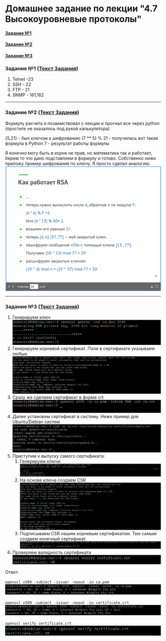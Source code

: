 # Домашнее задание по лекции "4.7 Высокоуровневые протоколы"

#### [Задание №1](#задание-1-текст-задания)
#### [Задание №2](#задание-2-текст-задания)
#### [Задание №3](#задание-3-текст-задания)

### Задание №1 ([Текст Задания](https://github.com/netology-code/snet-homeworks/blob/main/4-07.md#%D0%B7%D0%B0%D0%B4%D0%B0%D0%BD%D0%B8%D0%B5-1))

1. Telnet -23
2. SSH - 22
3. FTP - 21
4. SNMP - 161,162

---

### Задание №2 ([Текст Задания](https://github.com/netology-code/snet-homeworks/blob/main/4-07.md#%D0%B7%D0%B0%D0%B4%D0%B0%D0%BD%D0%B8%D0%B5-2))

Формулу расчета я позаимствовал с лекции и прогнал все через python (простите не оказалось под рукой калькулятора)

{5,21} - был ключом к шифрованию
(7 ** 5) % 21 - получилась вот такая формула в Python
7 - результат работы формулы

Я конечно могу быть в корне не прав, но математика так и работает, берем то что дано подставляем в формулу и готово.
Собственно ниже приложу пример шифрования по ключу. Я просто сделал аналогию.
![](assets/images/hw-24/24-02.png)

---

### Задание №3 ([Текст Задания](https://github.com/netology-code/snet-homeworks/blob/main/4-07.md#%D0%B7%D0%B0%D0%B4%D0%B0%D0%BD%D0%B8%D0%B5-3))

1. Генерируем ключ
![](assets/images/hw-24/hw-24-03-1.png)
2. Генерируем корневой сертификат. Поля в сертификате указываем любые.
![](assets/images/hw-24/hw-24-03-2.png)
3. Сразу же сделаем сертификат в форме crt
![](assets/images/hw-24/hw-24-03-3.png)
4. Далее установим сертификат в систему. Ниже пример для Ubuntu/Debian систем
![](assets/images/hw-24/hw-24-03-4.png)
5. Приступим к выпуску самого сертификата:
   1. Генерируем ключи
![](assets/images/hw-24/hw-24-03-5-1.png)
   2. На основе ключа создаем CSR
![](assets/images/hw-24/hw-24-03-5-2.png)
   3. Подписываем CSR нашим корневым сертификатом. Тем самым создаем конечный сертификат.
![](assets/images/hw-24/hw-24-03-5-3.png)
6. Проверяем валидность сертификата
![](assets/images/hw-24/hw-24-03-6.png)

Ответ:

`openssl x509 -subject -issuer -noout -in ca.pem`
![](assets/images/hw-24/hw-24-03-7-1.png)

`openssl x509 -subject -issuer -noout -in certificate.crt`
![](assets/images/hw-24/hw-24-03-7-2.png)

`openssl verify certificate.crt`
![](assets/images/hw-24/hw-24-03-6.png)




